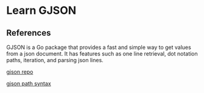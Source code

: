 # Learn GJSON

## References

GJSON is a Go package that provides a fast and simple way to get values from a json document. It has features such as one line retrieval, dot notation paths, iteration, and parsing json lines.

[gjson repo](https://github.com/tidwall/gjson)

[gjson path syntax](https://github.com/tidwall/gjson/blob/master/SYNTAX.md)

[]()
